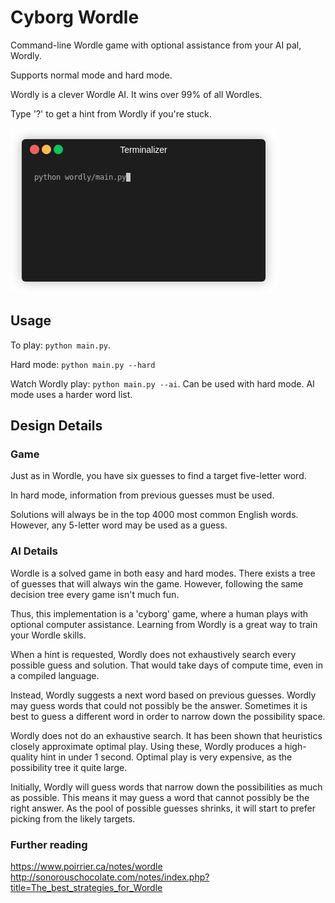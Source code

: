 # Cyborg Wordle

Command-line Wordle game with optional assistance from your AI pal, Wordly.

Supports normal mode and hard mode.

Wordly is a clever Wordle AI. It wins over 99% of all Wordles.

Type '?' to get a hint from Wordly if you're stuck.

![demo](images/demo_daddy.gif)

## Usage 

To play: `python main.py`.

Hard mode: `python main.py --hard` 

Watch Wordly play: `python main.py --ai`. Can be used with hard mode. AI mode uses a harder word list.

## Design Details

### Game

Just as in Wordle, you have six guesses to find a target five-letter word.

In hard mode, information from previous guesses must be used.

Solutions will always be in the top 4000 most common English words. However, any 5-letter word
may be used as a guess.

### AI Details

Wordle is a solved game in both easy and hard modes. There exists a tree of guesses
that will always win the game. However, following the same decision tree every game isn't much fun.

Thus, this implementation is a 'cyborg' game, where a human plays with optional computer assistance. 
Learning from Wordly is a great way to train your Wordle skills.

When a hint is requested, Wordly does not exhaustively search every possible guess and solution.
That would take days of compute time, even in a compiled language. 

Instead, Wordly suggests a next word based on previous guesses. Wordly may guess words that could
not possibly be the answer. Sometimes it is best to guess a different word in order to narrow down
the possibility space.

Wordly does not do an exhaustive search. It has been shown that heuristics closely approximate optimal play. Using these, Wordly produces a high-quality hint in under 1 second. Optimal play is very expensive, as the possibility tree it quite large.

Initially, Wordly will guess words that narrow down the possibilities as much as possible.
This means it may guess a word that cannot possibly be the right answer. As the pool
of possible guesses shrinks, it will start to prefer picking from the likely targets. 

### Further reading

https://www.poirrier.ca/notes/wordle
http://sonorouschocolate.com/notes/index.php?title=The_best_strategies_for_Wordle